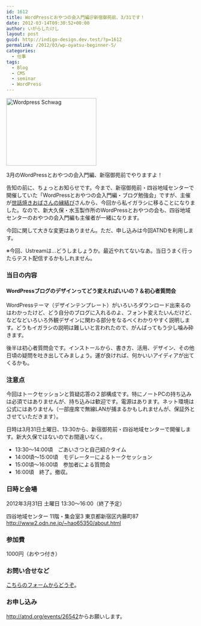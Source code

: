 ```yaml
---
id: 1612
title: WordPressとおやつの会入門編＠新宿御苑前、3/31です！
date: 2012-03-14T09:30:52+00:00
author: いがらしたけし
layout: post
guid: http://indigo-design.dev.test/?p=1612
permalink: /2012/03/wp-oyatsu-beginner-5/
categories:
  - 仕事
tags:
  - Blog
  - CMS
  - seminar
  - WordPress
---
```

<a href="http://www.flickr.com/photos/iamperegrino/2913018697/" title="Wordpress Schwag by Peregrino Will Reign, on Flickr"><img src="http://farm4.staticflickr.com/3036/2913018697_ccbb33e993_m.jpg" width="240" height="180" alt="Wordpress Schwag"></a>

3月のWordPressとおやつの会入門編、新宿御苑前でやりますよ！

告知の前に、ちょっとお知らせです。今まで、新宿御苑前・四谷地域センターで開催していた「WordPressとおやつの会入門編・ブログ勉強会」ですが、主催が<a href="http://www.sewayakiobasan.com/">世話焼きおばさんの縁結び</a>さんから、今回から私イガラシに移ることになりました。なので、新大久保・水玉製作所のWordPressとおやつの会も、四谷地域センターのおやつの会入門編も主催者が一緒になります。

今回に関して大きな変更はありません。ただ、申し込みは今回ATNDを利用します。

※今回、Ustreamは…どうしましょうか。最近やれてないなあ。当日うまく行ったらテスト配信するかもしれません。

<h3>当日の内容</h3>

<h4>WordPressブログのデザインってどう変えればいいの？＆初心者質問会</h4> 

WordPressテーマ（デザインテンプレート）がいろいろダウンロード出来るのはわかったけど、どう自分のブログに入れるのよ、フォント変えたいんだけど、などなどいろいろ外観デザインに関わる部分をなるべくわかりやすく説明します。どうもイガラシの説明は難しいと言われたので、がんばってもう少し噛み砕きます。

後半は初心者質問会です。インストールから、書き方、活用、デザイン、その他日頃の疑問を吐き出してみましょう。運が良ければ、何かいいアイディアが出てくるかも。

<h3>注意点</h3>

今回はトークセッションと質疑応答の２部構成です。特にノートPCの持ち込みは必須ではありませんが、持ち込みは歓迎です。電源はあります。ネット環境は公式にはありません（一部座席で無線LANが捕まるかもしれませんが、保証外とさせていただきます）。

日時は3月31日土曜日、13:30から、新宿御苑前・四谷地域センターで開催します。新大久保ではないのでお間違いなく。

<!--more-->
<ul>
	<li>13:30～14:00頃　ごあいさつと自己紹介タイム</li>
	<li>14:00頃～15:00頃　モデレーターによるトークセッション</li>
	<li>15:00頃〜16:00頃　参加者による質問会</li>
	<li>16:00頃　終了。撤収。</li>
</ul>

<h3>日時と会場</h3>

2012年3月31日 土曜日 13:30～16:00（終了予定） 

四谷地域センター 11階・集会室3
東京都新宿区内藤町87
<a href="http://www2.odn.ne.jp/~hao65350/about.html ">http://www2.odn.ne.jp/~hao65350/about.html
</a>

<h3>参加費</h3> 

1000円（おやつ付き） 

<h3>お問い合せなど</h3> 

<a href="https://indigo-design.org/about-the-author/#contact">こちらのフォームからどうぞ</a>。 

<h3>お申し込み</h3>

<a href="http://atnd.org/events/26542">http://atnd.org/events/26542</a>からお願いします。